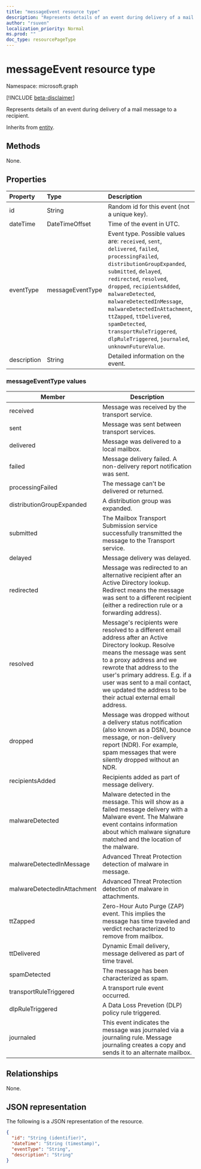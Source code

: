 ```yaml
---
title: "messageEvent resource type"
description: "Represents details of an event during delivery of a mail message to a recipient"
author: "rsuven"
localization_priority: Normal
ms.prod: ""
doc_type: resourcePageType
---
```


# messageEvent resource type

Namespace: microsoft.graph

[!INCLUDE [beta-disclaimer](../../includes/beta-disclaimer.md)]

Represents details of an event during delivery of a mail message to a recipient.

Inherits from [entity](../resources/entity.md).

## Methods
None.

## Properties
|Property|Type|Description|
|:---|:---|:---|
|id|String|Random id for this event (not a unique key).|
|dateTime|DateTimeOffset|Time of the event in UTC.|
|eventType|messageEventType|Event type. Possible values are: `received`, `sent`, `delivered`, `failed`, `processingFailed`, `distributionGroupExpanded`, `submitted`, `delayed`, `redirected`, `resolved`, `dropped`, `recipientsAdded`, `malwareDetected`, `malwareDetectedInMessage`, `malwareDetectedInAttachment`, `ttZapped`, `ttDelivered`, `spamDetected`, `transportRuleTriggered`, `dlpRuleTriggered`, `journaled`, `unknownFutureValue`.|
|description|String|Detailed information on the event.|

### messageEventType values

| Member | Description |
|------------|-------------|
| received | Message was received by the transport service. |
| sent | Message was sent between transport services. |
| delivered | Message was delivered to a local mailbox. |
| failed | Message delivery failed. A non-delivery report notification was sent. |
| processingFailed | The message can't be delivered or returned. |
| distributionGroupExpanded | A distribution group was expanded. |
| submitted | The Mailbox Transport Submission service successfully transmitted the message to the Transport service. |
| delayed | Message delivery was delayed. |
| redirected | Message was redirected to an alternative recipient after an Active Directory lookup. Redirect means the message was sent to a different recipient (either a redirection rule or a forwarding address). |
| resolved | Message's recipients were resolved to a different email address after an Active Directory lookup. Resolve means the message was sent to a proxy address and we rewrote that address to the user's primary address. E.g. if a user was sent to a mail contact, we updated the address to be their actual external email address. |
| dropped | Message was dropped without a delivery status notification (also known as a DSN), bounce message, or non-delivery report (NDR). For example, spam messages that were silently dropped without an NDR. |
| recipientsAdded | Recipients added as part of message delivery. |
| malwareDetected | Malware detected in the message. This will show as a failed message delivery with a Malware event. The Malware event contains information about which malware signature matched and the location of the malware. |
| malwareDetectedInMessage | Advanced Threat Protection detection of malware in message. |
| malwareDetectedInAttachment | Advanced Threat Protection detection of malware in attachments.  |
| ttZapped | Zero-Hour Auto Purge (ZAP) event. This implies the message has time traveled and verdict recharacterized to remove from mailbox. |
| ttDelivered | Dynamic Email delivery, message delivered as part of time travel. |
| spamDetected | The message has been characterized as spam. |
| transportRuleTriggered | A transport rule event occurred. |
| dlpRuleTriggered | A Data Loss Prevetion (DLP) policy rule triggered. |
| journaled | This event indicates the message was journaled via a journaling rule. Message journaling creates a copy and sends it to an alternate mailbox. |  

## Relationships
None.

## JSON representation
The following is a JSON representation of the resource.
<!-- {
  "blockType": "resource",
  "keyProperty": "id",
  "@odata.type": "microsoft.graph.messageEvent",
  "baseType": "microsoft.graph.entity",
  "openType": false
}
-->
``` json
{
  "id": "String (identifier)",
  "dateTime": "String (timestamp)",
  "eventType": "String",
  "description": "String"
}
```
